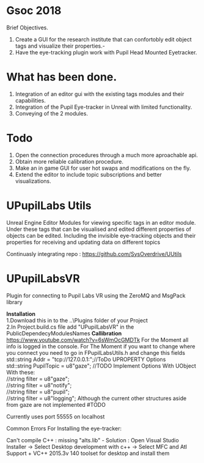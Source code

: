 # Gsoc 2018

Brief Objectives.
1. Create a GUI for the research institute that can confortobly edit object tags and visualize their properties.-
2. Have the eye-tracking plugin work with Pupil Head Mounted Eyetracker.
# What has been done.
1. Integration of an editor gui with the existing tags modules and their capabilities.
2. Integration of the Pupil Eye-tracker in Unreal with limited functionality.
3. Conveying of the 2 modules.
# Todo
1. Open the connection procedures through a much more aproachable api.
2. Obtain more reliable calibration procedure.
3. Make an in game GUI for user hot swaps and modifications on the fly.
4. Extend the editor to include topic subscriptions and better visualizations.

# UPupilLabs Utils

Unreal Engine Editor Modules for viewing specific tags in an editor module. Under these tags that can be visualised and edited different properties of objects can be edited. Including the invisible eye-tracking objects and their properties for receiving and updating data on different topics

Continuasly integrating repo : https://github.com/SysOverdrive/UUtils

# UPupilLabsVR
Plugin for connecting to Pupil Labs VR using the ZeroMQ and MsgPack library

<b>Installation</b>
<br/>1.Download this in to the ..\Plugins folder of your Project
<br/>2.In Project.build.cs file add "UPupilLabsVR" in the PublicDependecyModulesNames
<b>Callibration</b>
https://www.youtube.com/watch?v=6sWmOcGMDTk
For the Moment all info is logged in the console.
For The Moment if you want to change where you connect you need to go in FPupilLabsUtils.h and change this fields
	<br/>std::string Addr = "tcp://127.0.0.1:";//ToDo UPROPERTY Options
	<br/>std::string PupilTopic = u8"gaze"; //TODO Implement Options With UObject
<br/>With these:
  <br/>	//string filter = u8"gaze";
  <br/>	//string filter = u8"notify";
  <br/>	//string filter = u8"pupil";
  <br/>	//string filter = u8"logging"; 
Although the current other structures aside from gaze are not implemented #TODO
  
  Currently uses port 55555 on localhost

Common Errors For Installing the eye-tracker:

Can't compile C++ : missing "alts.lib" - Solution : Open Visual Studio Installer -> Select Desktop development with c++ -> Select MFC and Atl Support + VC++ 2015.3v 140 toolset for desktop and install them
